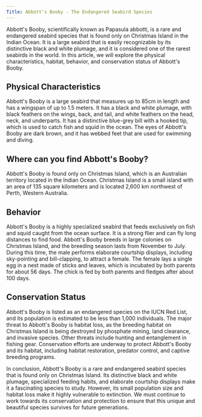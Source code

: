 ```yaml
---
Title: Abbott's Booby - The Endangered Seabird Species
---
```

Abbott's Booby, scientifically known as Papasula abbotti, is a rare and endangered seabird species that is found only on Christmas Island in the Indian Ocean. It is a large seabird that is easily recognizable by its distinctive black and white plumage, and it is considered one of the rarest seabirds in the world. In this article, we will explore the physical characteristics, habitat, behavior, and conservation status of Abbott's Booby.

## Physical Characteristics

Abbott's Booby is a large seabird that measures up to 85cm in length and has a wingspan of up to 1.5 meters. It has a black and white plumage, with black feathers on the wings, back, and tail, and white feathers on the head, neck, and underparts. It has a distinctive blue-grey bill with a hooked tip, which is used to catch fish and squid in the ocean. The eyes of Abbott's Booby are dark brown, and it has webbed feet that are used for swimming and diving.

## Where can you find Abbott's Booby?

Abbott's Booby is found only on Christmas Island, which is an Australian territory located in the Indian Ocean. Christmas Island is a small island with an area of 135 square kilometers and is located 2,600 km northwest of Perth, Western Australia.

## Behavior

Abbott's Booby is a highly specialized seabird that feeds exclusively on fish and squid caught from the ocean surface. It is a strong flier and can fly long distances to find food. Abbott's Booby breeds in large colonies on Christmas Island, and the breeding season lasts from November to July. During this time, the male performs elaborate courtship displays, including sky-pointing and bill-clapping, to attract a female. The female lays a single egg in a nest made of sticks and leaves, which is incubated by both parents for about 56 days. The chick is fed by both parents and fledges after about 100 days.

## Conservation Status

Abbott's Booby is listed as an endangered species on the IUCN Red List, and its population is estimated to be less than 1,000 individuals. The major threat to Abbott's Booby is habitat loss, as the breeding habitat on Christmas Island is being destroyed by phosphate mining, land clearance, and invasive species. Other threats include hunting and entanglement in fishing gear. Conservation efforts are underway to protect Abbott's Booby and its habitat, including habitat restoration, predator control, and captive breeding programs.

In conclusion, Abbott's Booby is a rare and endangered seabird species that is found only on Christmas Island. Its distinctive black and white plumage, specialized feeding habits, and elaborate courtship displays make it a fascinating species to study. However, its small population size and habitat loss make it highly vulnerable to extinction. We must continue to work towards its conservation and protection to ensure that this unique and beautiful species survives for future generations.
